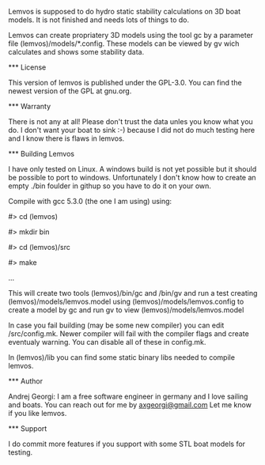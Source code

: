 Lemvos is supposed to do hydro static stability calculations on 3D boat models.
It is not finished and needs lots of things to do.

Lemvos can create propriatery 3D models using the tool gc by a parameter file (lemvos)/models/*.config.
These models can be viewed by gv wich calculates and shows some stability data.

*** License

This version of lemvos is published under the GPL-3.0. You can find the newest version of the GPL at gnu.org.


*** Warranty

There is not any at all! Please don't trust the data unles you know what you do.
I don't want your boat to sink :-) because I did not do much testing here and I know there is flaws in lemvos.


*** Building Lemvos

I have only tested on Linux. A windows build is not yet possible but it should be possible to port to windows.
Unfortunately I don't know how to create an empty ./bin foulder in githup so you have to do it on your own.

Compile with gcc 5.3.0 (the one I am using) using:
  
#> cd (lemvos)

#> mkdir bin

#> cd (lemvos)/src  

#> make
  
...

This will create two tools (lemvos)/bin/gc and <lemvos>/bin/gv 
and run a test creating (lemvos)/models/lemvos.model 
using (lemvos)/models/lemvos.config to create a model by gc
and run gv to view (lemvos)/models/lemvos.model

In case you fail building (may be some new compiler) you can edit <lemvos>/src/config.mk.
Newer compiler will fail with the compiler flags and create eventualy warning. 
You can disable all of these in config.mk.

In (lemvos)/lib you can find some static binary libs needed to compile lemvos.


*** Author

Andrej Georgi: I am a free software engineer in germany and I love sailing and boats. 
You can reach out for me by axgeorgi@gmail.com
Let me know if you like lemvos.

*** Support

I do commit more features if you support with some STL boat models for testing.

